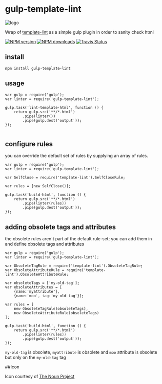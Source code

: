 # gulp-template-lint
![logo](https://d30y9cdsu7xlg0.cloudfront.net/png/30843-200.png)

Wrap of [template-lint](https://github.com/MeirionHughes/template-lint) as a simple gulp plugin in order to sanity check html

[![NPM version][npm-image]][npm-url]
[![NPM downloads][npm-downloads]][npm-url]
[![Travis Status][travis-image]][travis-url]

## install
```
npm install gulp-template-lint
```

## usage

```
var gulp = require('gulp');
var linter = require('gulp-template-lint');

gulp.task('lint-template-html', function () {
    return gulp.src('**/*.html')
        .pipe(linter())
        .pipe(gulp.dest('output'));
});
 
```

## configure rules

you can override the default set of rules by supplying an array of rules.

```
var gulp = require('gulp');
var linter = require('gulp-template-lint');

var SelfClose = require('template-lint').SelfCloseRule;

var rules = [new SelfClose()];

gulp.task('build-html', function () {
    return gulp.src('**/*.html')
        .pipe(linter(rules))
        .pipe(gulp.dest('output'));
});
```

## adding obsolete tags and attributes

the obsolete rules aren't part of the default rule-set; 
you can add them in and define obsolete tags and attributes

```
var gulp = require('gulp');
var linter = require('gulp-template-lint');

var ObsoleteTagRule = require('template-lint').ObsoleteTagRule;
var ObsoleteAttributeRule = require('template-lint').ObsoleteAttributeRule;

var obsoleteTags = ['my-old-tag'];
var obsoleteAttributes = [
    {name:'myattribute'}, 
    {name:'moo', tag:'my-old-tag'}];

var rules = [
    new ObsoleteTagRule(obsoleteTags), 
    new ObsoleteAttributeRule(obsoleteTags)
];

gulp.task('build-html', function () {
    return gulp.src('**/*.html')
        .pipe(linter(rules))
        .pipe(gulp.dest('output'));
});
```

`my-old-tag` is obsolete, `myattribute` is obsolete and 
`moo` attribute is obsolete but only on the `my-old-tag` tag

##Icon

Icon courtesy of [The Noun Project](https://thenounproject.com/)

[npm-url]: https://npmjs.org/package/gulp-aurelia-template-lint
[npm-image]: http://img.shields.io/npm/v/gulp-aurelia-template-lint.svg

[npm-url]: https://npmjs.org/package/gulp-aurelia-template-lint
[npm-image]: http://img.shields.io/npm/v/gulp-aurelia-template-lint.svg
[npm-downloads]: http://img.shields.io/npm/dm/gulp-aurelia-template-lint.svg
[travis-url]: https://travis-ci.org/MeirionHughes/gulp-aurelia-template-lint
[travis-image]: https://img.shields.io/travis/MeirionHughes/gulp-aurelia-template-lint/master.svg